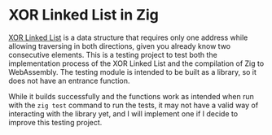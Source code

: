 # XOR Linked List in Zig
[XOR Linked List](https://en.wikipedia.org/wiki/XOR_linked_list) is a data structure that requires only one address while allowing traversing in both directions, given you already know two consecutive elements. This is a testing project to test both the implementation process of the XOR Linked List and the compilation of Zig to WebAssembly. The testing module is intended to be built as a library, so it does not have an entrance function. 

While it builds successfully and the functions work as intended when run with the `zig test` command to run the tests, it may not have a valid way of interacting with the library yet, and I will implement one if I decide to improve this testing project.